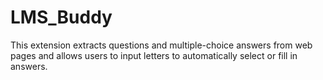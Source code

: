 # LMS_Buddy
This extension extracts questions and multiple-choice answers from web pages and allows users to input letters to automatically select or fill in answers.
